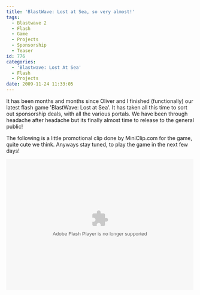 ```yaml
---
title: 'BlastWave: Lost at Sea, so very almost!'
tags:
  - Blastwave 2
  - Flash
  - Game
  - Projects
  - Sponsorship
  - Teaser
id: 776
categories:
  - 'Blastwave: Lost At Sea'
  - Flash
  - Projects
date: 2009-11-24 11:33:05
---
```


It has been months and months since Oliver and I finished (functionally) our latest flash game 'BlastWave: Lost at Sea'. It has taken all this time to sort out sponsorship deals, with all the various portals. We have been through headache after headache but its finally almost time to release to the general public!

The following is a little promotional clip done by MiniClip.com for the game, quite cute we think. Anyways stay tuned, to play the game in the next few days!

<object classid="clsid:d27cdb6e-ae6d-11cf-96b8-444553540000" width="500" height="350" codebase="https://download.macromedia.com/pub/shockwave/cabs/flash/swflash.cab#version=6,0,40,0"><param name="src" value="https://mikecann.co.uk/wp-content/uploads/2009/11/blastwave.swf?loop=true" /><embed type="application/x-shockwave-flash" width="500" height="350" src="https://mikecann.co.uk/wp-content/uploads/2009/11/blastwave.swf?loop=true"></embed></object>